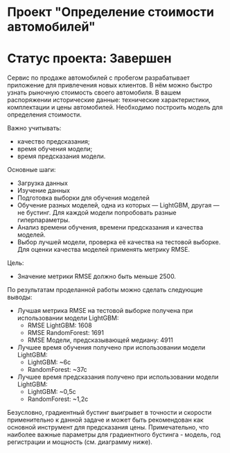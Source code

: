 # Проект "Определение стоимости автомобилей"
# Статус проекта: Завершен

Сервис по продаже автомобилей с пробегом разрабатывает приложение для привлечения новых клиентов. В нём можно быстро узнать рыночную стоимость своего автомобиля. В вашем распоряжении исторические данные: технические характеристики, комплектации и цены автомобилей. Необходимо построить модель для определения стоимости.

Важно учитывать:

- качество предсказания;
- время обучения модели;
- время предсказания модели.

Основные шаги:
- Загрузка данных 
- Изучение данных
- Подготовка выборки для обучения моделей
- Обучение разных моделей, одна из которых — LightGBM, другая — не бустинг. Для каждой модели попробовать разные гиперпараметры.
- Анализ времени обучения, времени предсказания и качества моделей.
- Выбор лучшей модели, проверка её качества на тестовой выборке. Для оценки качества моделей применять метрику RMSE.

Цель:
- Значение метрики RMSE должно быть меньше 2500.

По результатам проделанной работы можно сделать следующие выводы:

- Лучшая метрика RMSE на тестовой выборке получена при использовании модели LightGBM:
  - RMSE LightGBM: 1608
  - RMSE RandomForest: 1691
  - RMSE Модели, предсказывающей медиану: 4911
- Лучшее время обучения получено при использовании модели LightGBM:
  - LightGBM: ~6c
  - RandomForest: ~37c
- Лучшее время предсказания получено при использовании модели LightGBM:
  - LightGBM: ~0,5c
  - RandomForest: ~1,2c

Безусловно, градиентный бустинг выигрывет в точности и скорости применительно к данной задаче и может быть рекомендован как основной инструмент для предсказания цены. Примечательно, что наиболее важные параметры для градиентного бустинга - модель, год регистрации и мощность (см. диаграмму ниже).
